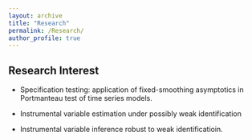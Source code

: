 ```yaml
---
layout: archive
title: "Research"
permalink: /Research/
author_profile: true
---
```

## Research Interest

* Specification testing: application of fixed-smoothing asymptotics in Portmanteau test of time series models.

* Instrumental variable estimation under possibly weak identification

* Instrumental variable inference robust to weak identificatioin.
